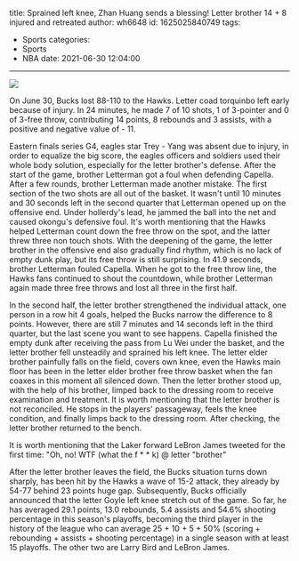 title: Sprained left knee, Zhan Huang sends a blessing! Letter brother 14 + 8 injured and retreated
author: wh6648
id: 1625025840749
tags: 
- Sports
categories: 
- Sports
- NBA
date: 2021-06-30 12:04:00
---
![](https://p6.itc.cn/q_70/images01/20210630/e50884e6877846b4b3a5a86c2d238ef5.jpeg)


On June 30, Bucks lost 88-110 to the Hawks. Letter coad torquinbo left early because of injury. In 24 minutes, he made 7 of 10 shots, 1 of 3-pointer and 0 of 3-free throw, contributing 14 points, 8 rebounds and 3 assists, with a positive and negative value of - 11.

Eastern finals series G4, eagles star Trey - Yang was absent due to injury, in order to equalize the big score, the eagles officers and soldiers used their whole body solution, especially for the letter brother's defense. After the start of the game, brother Letterman got a foul when defending Capella. After a few rounds, brother Letterman made another mistake. The first section of the two shots are all out of the basket. It wasn't until 10 minutes and 30 seconds left in the second quarter that Letterman opened up on the offensive end. Under hollerdy's lead, he jammed the ball into the net and caused okongu's defensive foul. It's worth mentioning that the Hawks helped Letterman count down the free throw on the spot, and the latter threw three non touch shots. With the deepening of the game, the letter brother in the offensive end also gradually find rhythm, which is no lack of empty dunk play, but its free throw is still surprising. In 41.9 seconds, brother Letterman fouled Capella. When he got to the free throw line, the Hawks fans continued to shout the countdown, while brother Letterman again made three free throws and lost all three in the first half.

In the second half, the letter brother strengthened the individual attack, one person in a row hit 4 goals, helped the Bucks narrow the difference to 8 points. However, there are still 7 minutes and 14 seconds left in the third quarter, but the last scene you want to see happens. Capella finished the empty dunk after receiving the pass from Lu Wei under the basket, and the letter brother fell unsteadily and sprained his left knee. The letter elder brother painfully falls on the field, covers own knee, even the Hawks main floor has been in the letter elder brother free throw basket when the fan coaxes in this moment all silenced down. Then the letter brother stood up, with the help of his brother, limped back to the dressing room to receive examination and treatment. It is worth mentioning that the letter brother is not reconciled. He stops in the players' passageway, feels the knee condition, and finally limps back to the dressing room. After checking, the letter brother returned to the bench.

It is worth mentioning that the Laker forward LeBron James tweeted for the first time: "Oh, no! WTF (what the f * * k) @ letter "brother"

After the letter brother leaves the field, the Bucks situation turns down sharply, has been hit by the Hawks a wave of 15-2 attack, they already by 54-77 behind 23 points huge gap. Subsequently, Bucks officially announced that the letter Goyle left knee stretch out of the game. So far, he has averaged 29.1 points, 13.0 rebounds, 5.4 assists and 54.6% shooting percentage in this season's playoffs, becoming the third player in the history of the league who can average 25 + 10 + 5 + 50% (scoring + rebounding + assists + shooting percentage) in a single season with at least 15 playoffs. The other two are Larry Bird and LeBron James.

